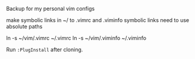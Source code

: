Backup for my personal vim configs

make symbolic links in ~/ to .vimrc and .viminfo
symbolic links need to use absolute paths 

ln -s ~/vim/.vimrc ~/.vimrc
ln -s ~/vim/.viminfo ~/.viminfo

Run `:PlugInstall` after cloning.
